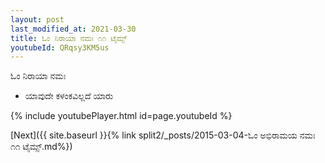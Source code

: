 ```yaml
---
layout: post
last_modified_at: 2021-03-30
title: ಓಂ ನಿರಾಯಾ ನಮಃ ೧೧ ಟೈಮ್ಸ್
youtubeId: QRqsy3KM5us
---
```

 
 
 ಓಂ ನಿರಾಯಾ ನಮಃ  
 
 -  ಯಾವುದೇ ಕಳಂಕವಿಲ್ಲದೆ ಯಾರು 
 
  
 
  
 
 
 
 
 
 


{% include youtubePlayer.html id=page.youtubeId %}
 
[Next]({{ site.baseurl }}{% link  split2/_posts/2015-03-04-ಓಂ ಅಭಿರಾಮಯ ನಮಃ ೧೧ ಟೈಮ್ಸ್.md%})
 
